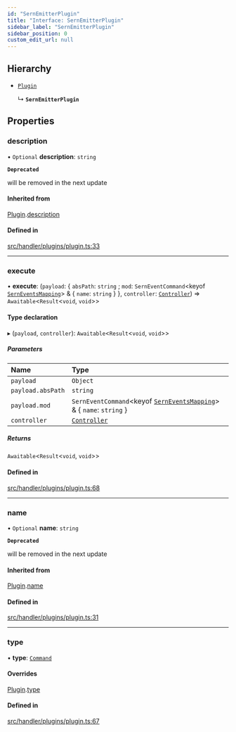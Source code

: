 ```yaml
---
id: "SernEmitterPlugin"
title: "Interface: SernEmitterPlugin"
sidebar_label: "SernEmitterPlugin"
sidebar_position: 0
custom_edit_url: null
---
```


## Hierarchy

- [`Plugin`](Plugin.md)

  ↳ **`SernEmitterPlugin`**

## Properties

### description

• `Optional` **description**: `string`

**`Deprecated`**

will be removed in the next update

#### Inherited from

[Plugin](Plugin.md).[description](Plugin.md#description)

#### Defined in

[src/handler/plugins/plugin.ts:33](https://github.com/sern-handler/handler/blob/eb2924c/src/handler/plugins/plugin.ts#L33)

___

### execute

• **execute**: (`payload`: { `absPath`: `string` ; `mod`: `SernEventCommand`<keyof [`SernEventsMapping`](../modules.md#serneventsmapping)\> & { `name`: `string`  }  }, `controller`: [`Controller`](Controller.md)) => `Awaitable`<`Result`<`void`, `void`\>\>

#### Type declaration

▸ (`payload`, `controller`): `Awaitable`<`Result`<`void`, `void`\>\>

##### Parameters

| Name | Type |
| :------ | :------ |
| `payload` | `Object` |
| `payload.absPath` | `string` |
| `payload.mod` | `SernEventCommand`<keyof [`SernEventsMapping`](../modules.md#serneventsmapping)\> & { `name`: `string`  } |
| `controller` | [`Controller`](Controller.md) |

##### Returns

`Awaitable`<`Result`<`void`, `void`\>\>

#### Defined in

[src/handler/plugins/plugin.ts:68](https://github.com/sern-handler/handler/blob/eb2924c/src/handler/plugins/plugin.ts#L68)

___

### name

• `Optional` **name**: `string`

**`Deprecated`**

will be removed in the next update

#### Inherited from

[Plugin](Plugin.md).[name](Plugin.md#name)

#### Defined in

[src/handler/plugins/plugin.ts:31](https://github.com/sern-handler/handler/blob/eb2924c/src/handler/plugins/plugin.ts#L31)

___

### type

• **type**: [`Command`](../enums/PluginType.md#command)

#### Overrides

[Plugin](Plugin.md).[type](Plugin.md#type)

#### Defined in

[src/handler/plugins/plugin.ts:67](https://github.com/sern-handler/handler/blob/eb2924c/src/handler/plugins/plugin.ts#L67)
